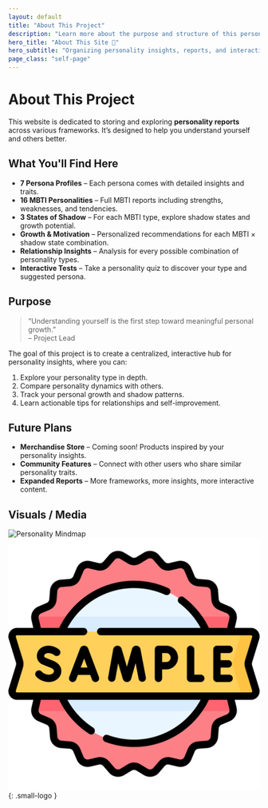 ```yaml
---
layout: default
title: "About This Project"
description: "Learn more about the purpose and structure of this personality reports site."
hero_title: "About This Site 🧩"
hero_subtitle: "Organizing personality insights, reports, and interactive tests."
page_class: "self-page"
---
```


# About This Project

This website is dedicated to storing and exploring **personality reports** across various frameworks. It’s designed to help you understand yourself and others better.

## What You'll Find Here

- **7 Persona Profiles** – Each persona comes with detailed insights and traits.
- **16 MBTI Personalities** – Full MBTI reports including strengths, weaknesses, and tendencies.
- **3 States of Shadow** – For each MBTI type, explore shadow states and growth potential.
- **Growth & Motivation** – Personalized recommendations for each MBTI × shadow state combination.
- **Relationship Insights** – Analysis for every possible combination of personality types.
- **Interactive Tests** – Take a personality quiz to discover your type and suggested persona.

## Purpose

> “Understanding yourself is the first step toward meaningful personal growth.”  
> – Project Lead

The goal of this project is to create a centralized, interactive hub for personality insights, where you can:

1. Explore your personality type in depth.
2. Compare personality dynamics with others.
3. Track your personal growth and shadow patterns.
4. Learn actionable tips for relationships and self-improvement.

## Future Plans

- **Merchandise Store** – Coming soon! Products inspired by your personality insights.
- **Community Features** – Connect with other users who share similar personality traits.
- **Expanded Reports** – More frameworks, more insights, more interactive content.

## Visuals / Media

![Personality Mindmap](https://via.placeholder.com/400x200.png?text=Personality+Mindmap)
![Team Logo](../images/logo.png){: .small-logo }

